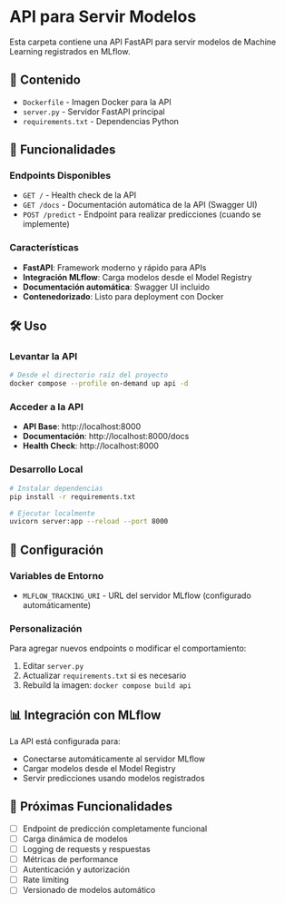 # API para Servir Modelos

Esta carpeta contiene una API FastAPI para servir modelos de Machine Learning registrados en MLflow.

## 📁 Contenido

- `Dockerfile` - Imagen Docker para la API
- `server.py` - Servidor FastAPI principal
- `requirements.txt` - Dependencias Python

## 🚀 Funcionalidades

### Endpoints Disponibles

- `GET /` - Health check de la API
- `GET /docs` - Documentación automática de la API (Swagger UI)
- `POST /predict` - Endpoint para realizar predicciones (cuando se implemente)

### Características

- **FastAPI**: Framework moderno y rápido para APIs
- **Integración MLflow**: Carga modelos desde el Model Registry
- **Documentación automática**: Swagger UI incluido
- **Contenedorizado**: Listo para deployment con Docker

## 🛠️ Uso

### Levantar la API

```bash
# Desde el directorio raíz del proyecto
docker compose --profile on-demand up api -d
```

### Acceder a la API

- **API Base**: http://localhost:8000
- **Documentación**: http://localhost:8000/docs
- **Health Check**: http://localhost:8000

### Desarrollo Local

```bash
# Instalar dependencias
pip install -r requirements.txt

# Ejecutar localmente
uvicorn server:app --reload --port 8000
```

## 🔧 Configuración

### Variables de Entorno

- `MLFLOW_TRACKING_URI` - URL del servidor MLflow (configurado automáticamente)

### Personalización

Para agregar nuevos endpoints o modificar el comportamiento:

1. Editar `server.py`
2. Actualizar `requirements.txt` si es necesario
3. Rebuild la imagen: `docker compose build api`

## 📊 Integración con MLflow

La API está configurada para:

- Conectarse automáticamente al servidor MLflow
- Cargar modelos desde el Model Registry
- Servir predicciones usando modelos registrados

## 🔮 Próximas Funcionalidades

- [ ] Endpoint de predicción completamente funcional
- [ ] Carga dinámica de modelos
- [ ] Logging de requests y respuestas
- [ ] Métricas de performance
- [ ] Autenticación y autorización
- [ ] Rate limiting
- [ ] Versionado de modelos automático
